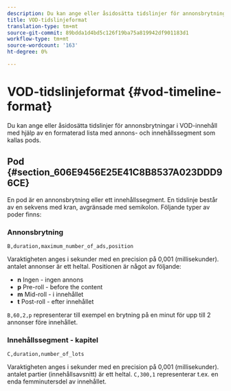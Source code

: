 ```yaml
---
description: Du kan ange eller åsidosätta tidslinjer för annonsbrytningar i VOD-innehåll med hjälp av en formaterad lista med annons- och innehållssegment som kallas pods.
title: VOD-tidslinjeformat
translation-type: tm+mt
source-git-commit: 89bdda1d4bd5c126f19ba75a819942df901183d1
workflow-type: tm+mt
source-wordcount: '163'
ht-degree: 0%

---
```



# VOD-tidslinjeformat {#vod-timeline-format}

Du kan ange eller åsidosätta tidslinjer för annonsbrytningar i VOD-innehåll med hjälp av en formaterad lista med annons- och innehållssegment som kallas pods.

## Pod {#section_606E9456E25E41C8B8537A023DDD96CE}

En pod är en annonsbrytning eller ett innehållssegment. En tidslinje består av en sekvens med kran, avgränsade med semikolon. Följande typer av poder finns:

### Annonsbrytning

```
B,duration,maximum_number_of_ads,position
```

Varaktigheten anges i sekunder med en precision på 0,001 (millisekunder). antalet annonser är ett heltal. Positionen är något av följande:
* **n** Ingen - ingen annons
* **p** Pre-roll - before the content
* **m** Mid-roll - i innehållet
* **t** Post-roll - efter innehållet

`B,60,2,p` representerar till exempel en brytning på en minut för upp till 2 annonser före innehållet.

### Innehållssegment - kapitel

```
C,duration,number_of_lots
```

Varaktigheten anges i sekunder med en precision på 0,001 (millisekunder). antalet partier (innehållsavsnitt) är ett heltal. `C,300,1` representerar t.ex. en enda femminutersdel av innehållet.
